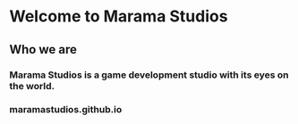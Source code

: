 # Welcome to Marama Studios

## Who we are

### Marama Studios is a game development studio with its eyes on the world.
### maramastudios.github.io
